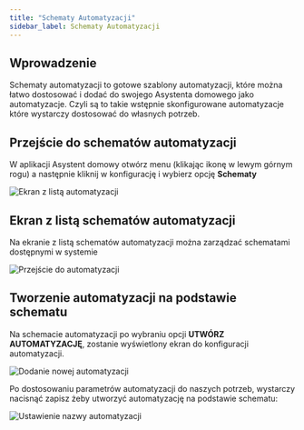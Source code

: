 ```yaml
---
title: "Schematy Automatyzacji"
sidebar_label: Schematy Automatyzacji
---
```


## Wprowadzenie

Schematy automatyzacji to gotowe szablony automatyzacji, które można łatwo dostosować i dodać do swojego Asystenta domowego jako automatyzacje.
Czyli są to takie wstępnie skonfigurowane automatyzacje które wystarczy dostosować do własnych potrzeb.


## Przejście do schematów automatyzacji

W aplikacji Asystent domowy otwórz menu (klikając ikonę w lewym górnym rogu) a następnie kliknij w konfigurację i wybierz opcję **Schematy**


![Ekran z listą automatyzacji](/img/en/bramka/blueprint1.png)

## Ekran z listą schematów automatyzacji

Na ekranie z listą schematów automatyzacji można zarządzać schematami dostępnymi w systemie

![Przejście do automatyzacji](/img/en/bramka/blueprint2.png)

## Tworzenie automatyzacji na podstawie schematu

Na schemacie automatyzacji po wybraniu opcji **UTWÓRZ AUTOMATYZACJĘ**, zostanie wyświetlony ekran do konfiguracji automatyzacji.

![Dodanie nowej automatyzacji](/img/en/bramka/blueprint3.png)

Po dostosowaniu parametrów automatyzacji do naszych potrzeb, wystarczy nacisnąć zapisz żeby utworzyć automatyzację na podstawie schematu:

![Ustawienie nazwy automatyzacji](/img/en/bramka/blueprint4.png)

